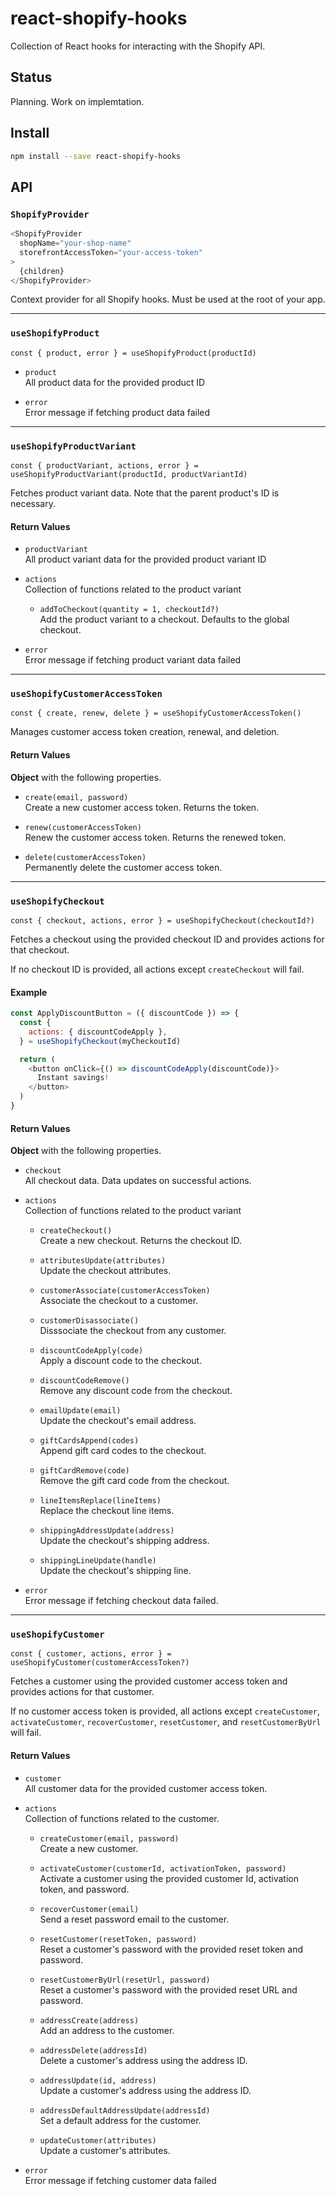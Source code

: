 # react-shopify-hooks

Collection of React hooks for interacting with the Shopify API.

## Status

Planning. Work on implemtation.

## Install

```sh
npm install --save react-shopify-hooks
```

## API

### `ShopifyProvider`

```js
<ShopifyProvider
  shopName="your-shop-name"
  storefrontAccessToken="your-access-token"
>
  {children}
</ShopifyProvider>
```

Context provider for all Shopify hooks. Must be used at the root of your app.

---

### `useShopifyProduct`

```
const { product, error } = useShopifyProduct(productId)
```

- `product`<br/>
  All product data for the provided product ID

- `error`<br/>
  Error message if fetching product data failed

---

### `useShopifyProductVariant`

```
const { productVariant, actions, error } = useShopifyProductVariant(productId, productVariantId)
```

Fetches product variant data. Note that the parent product's ID is necessary.

#### Return Values

- `productVariant`<br/>
  All product variant data for the provided product variant ID

- `actions`<br/>
  Collection of functions related to the product variant

  - `addToCheckout(quantity = 1, checkoutId?)`<br/>
    Add the product variant to a checkout. Defaults to the global checkout.

- `error`<br/>
  Error message if fetching product variant data failed

---

### `useShopifyCustomerAccessToken`

```
const { create, renew, delete } = useShopifyCustomerAccessToken()
```

Manages customer access token creation, renewal, and deletion.

#### Return Values

**Object** with the following properties.

- `create(email, password)`<br/>
  Create a new customer access token. Returns the token.

- `renew(customerAccessToken)`<br/>
  Renew the customer access token. Returns the renewed token.

- `delete(customerAccessToken)`<br/>
  Permanently delete the customer access token.

---

### `useShopifyCheckout`

```
const { checkout, actions, error } = useShopifyCheckout(checkoutId?)
```

Fetches a checkout using the provided checkout ID and provides actions for that
checkout.

If no checkout ID is provided, all actions except `createCheckout` will fail.

#### Example

```js
const ApplyDiscountButton = ({ discountCode }) => {
  const {
    actions: { discountCodeApply },
  } = useShopifyCheckout(myCheckoutId)

  return (
    <button onClick={() => discountCodeApply(discountCode)}>
      Instant savings!
    </button>
  )
}
```

#### Return Values

**Object** with the following properties.

- `checkout`<br/>
  All checkout data. Data updates on successful actions.

- `actions`<br/>
  Collection of functions related to the product variant

  - `createCheckout()`<br/>
    Create a new checkout. Returns the checkout ID.

  - `attributesUpdate(attributes)`<br/>
    Update the checkout attributes.

  - `customerAssociate(customerAccessToken)`<br />
    Associate the checkout to a customer.

  - `customerDisassociate()`<br/>
    Disssociate the checkout from any customer.

  - `discountCodeApply(code)`<br/>
    Apply a discount code to the checkout.

  - `discountCodeRemove()`<br/>
    Remove any discount code from the checkout.

  - `emailUpdate(email)`<br/>
    Update the checkout's email address.

  - `giftCardsAppend(codes)`<br/>
    Append gift card codes to the checkout.

  - `giftCardRemove(code)`<br/>
    Remove the gift card code from the checkout.

  - `lineItemsReplace(lineItems)`<br/>
    Replace the checkout line items.

  - `shippingAddressUpdate(address)`<br/>
    Update the checkout's shipping address.

  - `shippingLineUpdate(handle)`<br/>
    Update the checkout's shipping line.

- `error`<br/>
  Error message if fetching checkout data failed.

---

### `useShopifyCustomer`

```
const { customer, actions, error } = useShopifyCustomer(customerAccessToken?)
```

Fetches a customer using the provided customer access token and provides
actions for that customer.

If no customer access token is provided, all actions except `createCustomer`,
`activateCustomer`, `recoverCustomer`, `resetCustomer`, and
`resetCustomerByUrl` will fail.

#### Return Values

- `customer`<br/>
  All customer data for the provided customer access token.

- `actions`<br/>
  Collection of functions related to the customer.

  - `createCustomer(email, password)`<br/>
    Create a new customer.

  - `activateCustomer(customerId, activationToken, password)`<br/>
    Activate a customer using the provided customer Id, activation token, and
    password.

  - `recoverCustomer(email)`<br/>
    Send a reset password email to the customer.

  - `resetCustomer(resetToken, password)`<br/>
    Reset a customer's password with the provided reset token and password.

  - `resetCustomerByUrl(resetUrl, password)`<br/>
    Reset a customer's password with the provided reset URL and password.

  - `addressCreate(address)`<br/>
    Add an address to the customer.

  - `addressDelete(addressId)`<br/>
    Delete a customer's address using the address ID.

  - `addressUpdate(id, address)`<br/>
    Update a customer's address using the address ID.

  - `addressDefaultAddressUpdate(addressId)`<br/>
    Set a default address for the customer.

  - `updateCustomer(attributes)`<br/>
    Update a customer's attributes.

- `error`<br/>
  Error message if fetching customer data failed
